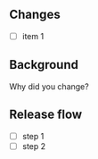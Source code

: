 ## Changes

* [ ] item 1

## Background

Why did you change?

## Release flow

* [ ] step 1
* [ ] step 2

